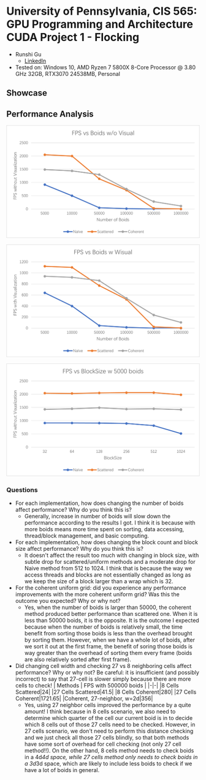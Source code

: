 **University of Pennsylvania, CIS 565: GPU Programming and Architecture**
CUDA Project 1 -  Flocking
============================

* Runshi Gu
  * [LinkedIn](https://www.linkedin.com/in/runshi-gu-445648194/)
* Tested on: Windows 10, AMD Ryzen 7 5800X 8-Core Processor @ 3.80 GHz 32GB, RTX3070 24538MB, Personal

## Showcase

## Performance Analysis

![](images/analysis/BoidNoV.png)

![](images/analysis/BoidWithV.png)

![](images/analysis/BlockSize.png)

### Questions

* For each implementation, how does changing the number of boids affect performance? Why do you think this is?
  * Generally, increase in number of boids will slow down the performance according to the results I got. I think it is because with more boids means more time spent on sorting, data accessing, thread/block management, and basic computing. 
* For each implementation, how does changing the block count and block size affect performance? Why do you think this is?
  * It doesn't affect the result too much with changing in block size, with subtle drop for scattered/uniform methods and a moderate drop for Naive method from 512 to 1024. I think that is because the way we access threads and blocks are not essentially changed as long as we keep the size of a block larger than a wrap which is 32. 
* For the coherent uniform grid: did you experience any performance improvements with the more coherent uniform grid? Was this the outcome you expected? Why or why not?
  * Yes, when the number of boids is larger than 50000, the coherent method produced better performance than scattered one. When it is less than 50000 boids, it is the opposite. It is the outcome I expected because when the number of boids is relatively small, the time benefit from sorting those boids is less than the overhead brought by sorting them. However, when we have a whole lot of boids, after we sort it out at the first frame, the benefit of soring those boids is way greater than the overhead of sorting them every frame (boids are also relatively sorted after first frame). 
* Did changing cell width and checking 27 vs 8 neighboring cells affect performance? Why or why not? Be careful: it is insufficient (and possibly incorrect) to say that 27-cell is slower simply because there are more cells to check!
| Methods | FPS with 500000 boids |
|-|-|
|8 Cells Scattered|24|
|27 Cells Scattered|41.5|
|8 Cells Coherent|280|
|27 Cells Coherent|1721.65|
|Coherent, 27-neighbor, w=2d|356|
  * Yes, using 27 neighbor cells improved the performance by a quite amount! I think because in 8 cells scenario, we also need to determine which quarter of the cell our current boid is in to decide which 8 cells out of those 27 cells need to be checked. However, in 27 cells scenario, we don't need to perform this distance checking and we just check all those 27 cells blindly, so that both methods have some sort of overhead for cell checking (not only 27 cell method!!). On the other hand, 8 cells method needs to check boids in a 4d*4d space, while 27 cells method only needs to check boids in a 3d*3d space, which are likely to include less boids to check if we have a lot of boids in general. 
